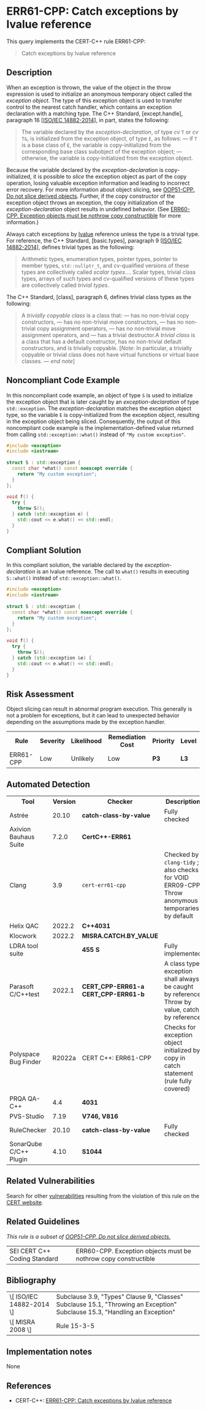 # ERR61-CPP: Catch exceptions by lvalue reference

This query implements the CERT-C++ rule ERR61-CPP:

> Catch exceptions by lvalue reference



## Description

When an exception is thrown, the value of the object in the throw expression is used to initialize an anonymous temporary object called the *exception object*. The type of this exception object is used to transfer control to the nearest catch handler, which contains an exception declaration with a matching type. The C++ Standard, \[except.handle\], paragraph 16 \[[ISO/IEC 14882-2014](https://wiki.sei.cmu.edu/confluence/display/cplusplus/AA.+Bibliography#AA.Bibliography-ISO%2FIEC14882-2014)\], in part, states the following:

> The variable declared by the *exception-declaration*, of type *cv* `T` or *cv* `T&`, is initialized from the exception object, of type `E`, as follows: — if `T` is a base class of `E`, the variable is copy-initialized from the corresponding base class subobject of the exception object; — otherwise, the variable is copy-initialized from the exception object.


Because the variable declared by the *exception-declaration* is copy-initialized, it is possible to *slice[](https://en.wikipedia.org/wiki/Object_slicing)* the exception object as part of the copy operation, losing valuable exception information and leading to incorrect error recovery. For more information about object slicing, see [OOP51-CPP. Do not slice derived objects](https://wiki.sei.cmu.edu/confluence/display/cplusplus/OOP51-CPP.+Do+not+slice+derived+objects). Further, if the copy constructor of the exception object throws an exception, the copy initialization of the *exception-declaration* object results in undefined behavior. (See [ERR60-CPP. Exception objects must be nothrow copy constructible](https://wiki.sei.cmu.edu/confluence/display/cplusplus/ERR60-CPP.+Exception+objects+must+be+nothrow+copy+constructible) for more information.)

Always catch exceptions by [lvalue](https://wiki.sei.cmu.edu/confluence/display/cplusplus/BB.+Definitions#BB.Definitions-lvalue) reference unless the type is a trivial type. For reference, the C++ Standard, \[basic.types\], paragraph 9 \[[ISO/IEC 14882-2014](https://wiki.sei.cmu.edu/confluence/display/cplusplus/AA.+Bibliography#AA.Bibliography-ISO%2FIEC14882-2014)\], defines trivial types as the following:

> Arithmetic types, enumeration types, pointer types, pointer to member types, `std::nullptr_t`, and cv-qualified versions of these types are collectively called *scalar types*.... Scalar types, trivial class types, arrays of such types and cv-qualified versions of these types are collectively called *trivial types*.


The C++ Standard, \[class\], paragraph 6, defines trivial class types as the following:

> A *trivially copyable class* is a class that: — has no non-trivial copy constructors, — has no non-trivial move constructors, — has no non-trivial copy assignment operators, — has no non-trivial move assignment operators, and — has a trivial destructor.A *trivial class* is a class that has a default constructor, has no non-trivial default constructors, and is trivially copyable. \[*Note*: In particular, a trivially copyable or trivial class does not have virtual functions or virtual base classes. — *end note*\]


## Noncompliant Code Example

In this noncompliant code example, an object of type `S` is used to initialize the exception object that is later caught by an *exception-declaration* of type `std::exception`. The *exception-declaration* matches the exception object type, so the variable `E` is copy-initialized from the exception object, resulting in the exception object being sliced. Consequently, the output of this noncompliant code example is the implementation-defined value returned from calling `std::exception::what()` instead of `"My custom exception"`.

```cpp
#include <exception>
#include <iostream>
 
struct S : std::exception {
  const char *what() const noexcept override {
    return "My custom exception";
  }
};
 
void f() {
  try {
    throw S();
  } catch (std::exception e) {
    std::cout << e.what() << std::endl;
  }
}
```

## Compliant Solution

In this compliant solution, the variable declared by the *exception-declaration* is an lvalue reference. The call to `what()` results in executing `S::what()` instead of `std::exception::what()`.

```cpp
#include <exception>
#include <iostream>
 
struct S : std::exception {
  const char *what() const noexcept override {
    return "My custom exception";
  }
};
 
void f() {
  try {
    throw S();
  } catch (std::exception &e) {
    std::cout << e.what() << std::endl;
  }
}
```

## Risk Assessment

Object slicing can result in abnormal program execution. This generally is not a problem for exceptions, but it can lead to unexpected behavior depending on the assumptions made by the exception handler.

<table> <tbody> <tr> <th> Rule </th> <th> Severity </th> <th> Likelihood </th> <th> Remediation Cost </th> <th> Priority </th> <th> Level </th> </tr> <tr> <td> ERR61-CPP </td> <td> Low </td> <td> Unlikely </td> <td> Low </td> <td> <strong>P3</strong> </td> <td> <strong>L3</strong> </td> </tr> </tbody> </table>


## Automated Detection

<table> <tbody> <tr> <th> Tool </th> <th> Version </th> <th> Checker </th> <th> Description </th> </tr> <tr> <td> <a> Astrée </a> </td> <td> 20.10 </td> <td> <strong>catch-class-by-value</strong> </td> <td> Fully checked </td> </tr> <tr> <td> <a> Axivion Bauhaus Suite </a> </td> <td> 7.2.0 </td> <td> <strong>CertC++-ERR61</strong> </td> <td> </td> </tr> <tr> <td> <a> Clang </a> </td> <td> 3.9 </td> <td> <code>cert-err61-cpp</code> </td> <td> Checked by <code>clang-tidy</code> ; also checks for <a> VOID ERR09-CPP. Throw anonymous temporaries </a> by default </td> </tr> <tr> <td> <a> Helix QAC </a> </td> <td> 2022.2 </td> <td> <strong>C++4031 </strong> </td> <td> </td> </tr> <tr> <td> <a> Klocwork </a> </td> <td> 2022.2 </td> <td> <strong>MISRA.CATCH.BY_VALUE</strong> </td> <td> </td> </tr> <tr> <td> <a> LDRA tool suite </a> </td> <td> </td> <td> <strong>455 S</strong> </td> <td> Fully implemented </td> </tr> <tr> <td> <a> Parasoft C/C++test </a> </td> <td> 2022.1 </td> <td> <strong>CERT_CPP-ERR61-a</strong> <strong>CERT_CPP-ERR61-b</strong> </td> <td> A class type exception shall always be caught by reference Throw by value, catch by reference </td> </tr> <tr> <td> <a> Polyspace Bug Finder </a> </td> <td> R2022a </td> <td> <a> CERT C++: ERR61-CPP </a> </td> <td> Checks for exception object initialized by copy in catch statement (rule fully covered) </td> </tr> <tr> <td> <a> PRQA QA-C++ </a> </td> <td> 4.4 </td> <td> <strong>4031 </strong> </td> <td> </td> </tr> <tr> <td> <a> PVS-Studio </a> </td> <td> 7.19 </td> <td> <strong><a>V746</a>, <a>V816</a></strong> </td> <td> </td> </tr> <tr> <td> <a> RuleChecker </a> </td> <td> 20.10 </td> <td> <strong>catch-class-by-value</strong> </td> <td> Fully checked </td> </tr> <tr> <td> <a> SonarQube C/C++ Plugin </a> </td> <td> 4.10 </td> <td> <strong><a>S1044</a></strong> </td> <td> </td> </tr> </tbody> </table>


## Related Vulnerabilities

Search for other [vulnerabilities](https://wiki.sei.cmu.edu/confluence/display/cplusplus/BB.+Definitions#BB.Definitions-vulnerability) resulting from the violation of this rule on the [CERT website](https://www.kb.cert.org/vulnotes/bymetric?searchview&query=FIELD+KEYWORDS+contains+ERR61-CPP).

## Related Guidelines

*This rule is a subset of [OOP51-CPP. Do not slice derived objects.](https://wiki.sei.cmu.edu/confluence/display/cplusplus/OOP51-CPP.+Do+not+slice+derived+objects)*

<table> <tbody> <tr> <td> <a> SEI CERT C++ Coding Standard </a> </td> <td> <a> ERR60-CPP. Exception objects must be nothrow copy constructible </a> <a> </a> </td> </tr> </tbody> </table>


## Bibliography

<table> <tbody> <tr> <td> \[ <a> ISO/IEC 14882-2014 </a> \] </td> <td> Subclause 3.9, "Types" Clause 9, "Classes" Subclause 15.1, "Throwing an Exception" Subclause 15.3, "Handling an Exception" </td> </tr> <tr> <td> \[ <a> MISRA 2008 </a> \] </td> <td> Rule 15-3-5 </td> </tr> </tbody> </table>


## Implementation notes

None

## References

* CERT-C++: [ERR61-CPP: Catch exceptions by lvalue reference](https://wiki.sei.cmu.edu/confluence/pages/viewpage.action?pageId=88046682)
